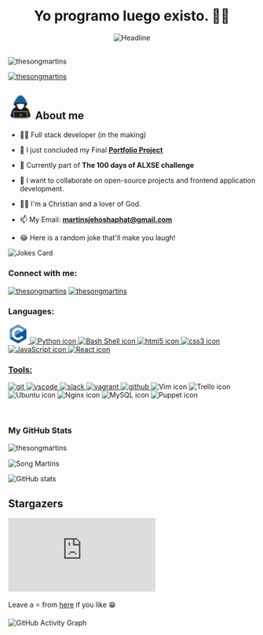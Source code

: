<h1 align="center"> Yo programo luego existo. 👨‍💻 </h1>
 <div align="center">
  <img src="https://readme-typing-svg.herokuapp.com?color=0000FF&size=32&center=true&vCenter=true&width=600&height=50&lines=%F0%9F%91%8B+Hi,+I'm+Jehoshaphat+Martins;Passionate+Problem+Solver;👩‍💻+++Front-End+Developer;Software+Engineer;Freelancer;Open-Source+Enthusiast" alt="Headline" />
 </div>

 <br>

<p align="left"> <img src="https://komarev.com/ghpvc/?username=thesongmartins&label=Profile%20views&color=0e75b6&style=flat" alt="thesongmartins" /></p>

<p align="left"> <a href="https://twitter.com/thesongmartins" target="blank"><img src="https://img.shields.io/twitter/follow/thesongmartins?logo=twitter&style=for-the-badge" alt="thesongmartins" /></a> </p>

## <picture><img src = "https://github.com/0xAbdulKhalid/0xAbdulKhalid/raw/main/assets/mdImages/about_me.gif" width = 50px></picture> **About me**

- 👩‍💻 Full stack developer (in the making)

- 🔭 I just concluded my Final [**Portfolio Project**](https://github.com/Pcosby5/DaaviSpecial-backend/)

- 💬 Currently part of **The 100 days of ALXSE challenge**

- 👯 I want to collaborate on open-source projects and frontend application development.

- 🙇‍♀️ I'm a Christian and a lover of God.

- 📫 My Email: **martinsjehoshaphat@gmail.com**

- 😂 Here is a random joke that'll make you laugh!

![Jokes Card](https://readme-jokes.vercel.app/api?theme=algolia&borderColor=white)

<h3 align="left">Connect with me:</h3>
<p align="left">
<a href="https://x.com/thesongmartins" target="blank"><img align="center" src="https://raw.githubusercontent.com/rahuldkjain/github-profile-readme-generator/master/src/images/icons/Social/twitter.svg" alt="thesongmartins" height="30" width="40" /></a>
<a href="https://www.linkedin.com/in/thesongmartins/" target="blank"><img align="center" src="https://raw.githubusercontent.com/rahuldkjain/github-profile-readme-generator/master/src/images/icons/Social/linked-in-alt.svg" alt="thesongmartins" height="30" width="40" /></a>
</p>

<h3 align="left">Languages:</h3>
<p align="left">
  <a href="https://www.cprogramming.com/" target="_blank" rel="noreferrer">
    <img src="https://raw.githubusercontent.com/devicons/devicon/master/icons/c/c-original.svg" alt="c" width="40" title="C" height="40"/>
  <img loading="lazy" height="40" width="40" title="Python" src="https://cdn.simpleicons.org/python/3776AB" alt="Python icon" />
  <img loading="lazy" height="40" width="40" title="Bash" src="https://cdn.simpleicons.org/gnubash/4EAA25" alt="Bash Shell icon" />
  <img loading="lazy" height="40" width="40" title="Html" src="https://cdn.simpleicons.org/html5/E34F26" alt="html5 icon" />
  <img loading="lazy" height="40" width="40" title="CSS" src="https://cdn.simpleicons.org/css3/1572B6" alt="css3 icon" />
  <img loading="lazy" height="40" width="40" title="JavaScript" src="https://cdn.simpleicons.org/javascript/F7DF1E" alt="JavaScript icon" />
  <img loading="lazy" height="40" width="40" title="React" src="https://cdn.simpleicons.org/react/#ff00ff" alt="React icon" />
</p>

<h3 align="left">Tools:</h3>
<p align="left">
  <a href="https://git-scm.com/" target="_blank" rel="noreferrer"> <img src="https://www.vectorlogo.zone/logos/git-scm/git-scm-icon.svg" alt="git" width="40" title="git" height="40"/> </a>
  <a href="https://code.visualstudio.com/" target="_blank" rel="noreferrer"> <img src="https://www.vectorlogo.zone/logos/visualstudio_code/visualstudio_code-icon.svg" alt="vscode" width="40" height="40"/> </a>
  <a href="https://slack.com/" target="_blank" rel="noreferrer"> <img src="https://www.vectorlogo.zone/logos/slack/slack-icon.svg" alt="slack" width="40" title="slack" height="40"/> </a>
  <a href="https://www.vagrantup.com/" target="_blank" rel="noreferrer"> <img src="https://www.vectorlogo.zone/logos/vagrantup/vagrantup-icon.svg" alt="vagrant" width="40" title="vagrant" height="40"/> </a>
  <a href="https://github.com/" target="_blank" rel="noreferrer"> <img src="https://www.vectorlogo.zone/logos/github/github-icon.svg" alt="github" width="40" title="github" height="40"/> </a>
  <img loading="lazy" height="40" width="40" title="Vim" src="https://cdn.simpleicons.org/vim/019733" alt="Vim icon" />
  <img loading="lazy" height="40" width="40" title="Trello" src="https://cdn.simpleicons.org/trello/0079BF" alt="Trello icon" />
  <img loading="lazy" height="40" width="40" title="Ubuntu" src="https://cdn.simpleicons.org/ubuntu/E95420" alt="Ubuntu icon" />
  <img loading="lazy" height="40" width="40" title="Nginx" src="https://cdn.simpleicons.org/nginx/009639" alt="Nginx icon" />
  <img loading="lazy" height="40" width="40" title="MySQL" src="https://cdn.simpleicons.org/mysql/4479A1" alt="MySQL icon" />
  <img loading="lazy" height="40" width="40" title="Puppet" src="https://cdn.simpleicons.org/puppet/FFAE1A" alt="Puppet icon" /> 
  
 
  
</p>

<br>

<h3 align=left>My GitHub Stats</h3>
 <p align="left">
  <img src="https://github-readme-streak-stats.herokuapp.com/?user=thesongmartins&theme=algolia" alt="thesongmartins" />
</p>

<p align="left">
   <img align="center" src="https://github-readme-stats-eight-theta.vercel.app/api/top-langs/?username=thesongmartins&layout=compact&langs_count=8&theme=algolia" alt="Song Martins" />
</p>

![GitHub stats](https://github-readme-stats.vercel.app/api?username=thesongmartins&theme=algolia&show_icons=true&count_private=true&hide_title=true)

## Stargazers

[![Stargazers](http://bytecrank.com/nastyox/reporoster/php/stargazersSVG.php?user=thesongmartins&repo=thesongmartins&theme=algolia)](https://github.com/thesongmartins/thesongmartins/stargazers)

Leave a ⭐ from [here](https://github.com/thesongmartins/thesongmartins) if you like 😁

<img src="https://github-readme-activity-graph.vercel.app/graph?username=thesongmartins&theme=high-contrast&height=250&custom_title=My%20Contribution%20Graph" alt="GitHub Activity Graph">
